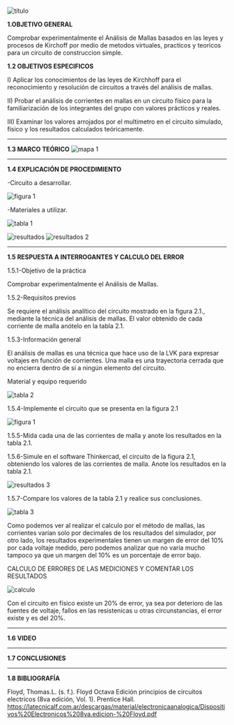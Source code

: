 ![título](https://user-images.githubusercontent.com/116821721/202736270-9aeaed24-33af-4ba9-a4f5-1d5c9c2afd1b.jpg)

**1.OBJETIVO GENERAL**

Comprobar experimentalmente el Análisis de Mallas basados en las leyes y procesos de Kirchoff por medio de metodos virtuales, practicos y teoricos para un circuito de construccion simple.

**1.2 OBJETIVOS ESPECIFICOS**

I) Aplicar los conocimientos de las leyes de Kirchhoff para el reconocimiento y resolución de circuitos a través del análisis de mallas.

II) Probar el análisis de corrientes en mallas en un circuito físico para la familiarización de los integrantes del grupo con valores prácticos y reales.

III) Examinar los valores arrojados por el multimetro en el circuito simulado, físico y los resultados calculados teóricamente.

--------------------------------------------------------------
**1.3 MARCO TEÓRICO**
![mapa 1](https://user-images.githubusercontent.com/116821721/202741956-6b83f4fc-b4b2-44a4-92d9-f63db91ad1e0.jpg)

------------------------------------------------------------

**1.4 EXPLICACIÓN DE PROCEDIMIENTO**

-Circuito a desarrollar.

![figura 1](https://user-images.githubusercontent.com/116821721/202742694-48813e82-f4f1-40ca-9b43-82596e16eea7.jpg)

-Materiales a utilizar.

![tabla 1](https://user-images.githubusercontent.com/116821721/202743125-0b72804f-f344-4a87-8019-69f5cd5b3019.jpg)

![resultados](https://user-images.githubusercontent.com/116821721/202743520-e51fb984-7cff-4447-b511-237d9f4ee700.jpg)
![resultados 2](https://user-images.githubusercontent.com/116821721/202743788-0b9b44a1-ca3d-4405-9da2-2236df514db1.jpg)

-------------------------------------------------------------------

**1.5 RESPUESTA A INTERROGANTES Y CALCULO DEL ERROR**

1.5.1-Objetivo de la práctica

Comprobar experimentalmente el Análisis de Mallas.

1.5.2-Requisitos previos

Se requiere el análisis analítico del circuito mostrado en la figura 2.1., mediante la técnica del análisis de mallas. El valor obtenido de cada corriente de malla anótelo en la tabla 2.1.

1.5.3-Información general

El análisis de mallas es una técnica que hace uso de la LVK para expresar voltajes en función de corrientes. Una malla es una trayectoria cerrada que no encierra dentro de sí a ningún elemento del circuito.

Material y equipo requerido

![tabla 2](https://user-images.githubusercontent.com/116821721/202744508-3d7e6a53-36c1-4135-b932-30a0dc30ec30.jpg)

1.5.4-Implemente el circuito que se presenta en la figura 2.1

![figura 1](https://user-images.githubusercontent.com/116821721/202746121-ab3b7f49-38c1-499a-9d01-9a537db0b37d.jpg)

1.5.5-Mida cada una de las corrientes de malla y anote los resultados en la tabla 2.1.

1.5.6-Simule en el software Thinkercad, el circuito de la figura 2.1, obteniendo los valores de las corrientes de malla. Anote los resultados en la tabla 2.1.

![resultados 3](https://user-images.githubusercontent.com/116821721/202746507-921cba4a-f645-4e57-ba03-722f81ed3499.jpg)

1.5.7-Compare los valores de la tabla 2.1 y realice sus conclusiones.

![tabla 3](https://user-images.githubusercontent.com/116821721/202746816-3ec83a02-ac31-4064-9258-4750bf7087ca.jpg)

Como podemos ver al realizar el calculo por el método de mallas, las corrientes varían solo por decimales de los resultados del simulador, por otro lado, los resultados experimentales tienen un margen de error del 10% por cada voltaje medido, pero podemos analizar que no varia mucho tampoco ya que un margen del 10% es un porcentaje de error bajo.

CALCULO DE ERRORES DE LAS MEDICIONES Y COMENTAR LOS RESULTADOS

![calculo](https://user-images.githubusercontent.com/116821721/202747139-473f5110-2402-4dac-91e9-02a97ce15871.jpg)

Con el circuito en físico existe un 20% de error, ya sea por deterioro de las fuentes de voltaje, fallos en las resistenicas u otras circunstancias, el error existe y es del 20%.

------------------------------------------------------------------------

**1.6 VIDEO**



-----------------------------------------

**1.7 CONCLUSIONES**


-------------------------------------------------------

**1.8 BIBLIOGRAFÍA**

Floyd, Thomas.L. (s. f.). Floyd Octava Edición principios de circuitos electricos (8va edición, Vol. 1). Prentice Hall. https://latecnicalf.com.ar/descargas/material/electronicaanalogica/Dispositivos%20Electronicos%208va.edicion-%20Floyd.pdf
